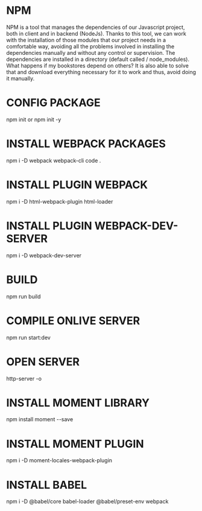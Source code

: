# NPM
NPM is a tool that manages the dependencies of our Javascript project, both in client and in backend (NodeJs). Thanks to this tool, we can work with the installation of those modules that our project needs in a comfortable way, avoiding all the problems involved in installing the dependencies manually and without any control or supervision.  The dependencies are installed in a directory (default called / node_modules). What happens if my bookstores depend on others? It is also able to solve that and download everything necessary for it to work and thus, avoid doing it manually.

# CONFIG PACKAGE
npm init or npm init -y

# INSTALL WEBPACK PACKAGES
npm i -D webpack webpack-cli
code .

# INSTALL PLUGIN WEBPACK
npm i -D html-webpack-plugin html-loader

# INSTALL PLUGIN WEBPACK-DEV-SERVER
npm i -D webpack-dev-server

# BUILD
npm run build

# COMPILE ONLIVE SERVER
npm run start:dev

# OPEN SERVER
http-server -o

# INSTALL MOMENT LIBRARY
npm install moment --save

# INSTALL MOMENT PLUGIN
npm i -D moment-locales-webpack-plugin

# INSTALL BABEL
npm i -D @babel/core babel-loader @babel/preset-env webpack
